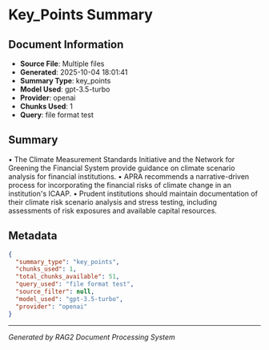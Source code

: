 # Key_Points Summary

## Document Information
- **Source File**: Multiple files
- **Generated**: 2025-10-04 18:01:41
- **Summary Type**: key_points
- **Model Used**: gpt-3.5-turbo
- **Provider**: openai
- **Chunks Used**: 1
- **Query**: file format test

## Summary

• The Climate Measurement Standards Initiative and the Network for Greening the Financial System provide guidance on climate scenario analysis for financial institutions.
• APRA recommends a narrative-driven process for incorporating the financial risks of climate change in an institution's ICAAP.
• Prudent institutions should maintain documentation of their climate risk scenario analysis and stress testing, including assessments of risk exposures and available capital resources.

## Metadata

```json
{
  "summary_type": "key_points",
  "chunks_used": 1,
  "total_chunks_available": 51,
  "query_used": "file format test",
  "source_filter": null,
  "model_used": "gpt-3.5-turbo",
  "provider": "openai"
}
```

---
*Generated by RAG2 Document Processing System*
